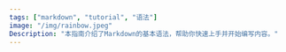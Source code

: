 ```yaml
---
tags: ["markdown", "tutorial", "语法"]
image: "/img/rainbow.jpeg"
Description: "本指南介绍了Markdown的基本语法，帮助你快速上手并开始编写内容。"
---
```

